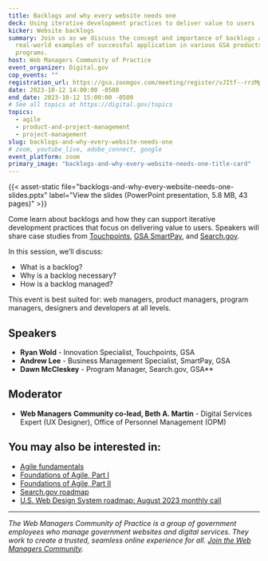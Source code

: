 ```yaml
---
title: Backlogs and why every website needs one
deck: Using iterative development practices to deliver value to users
kicker: Website backlogs
summary: Join us as we discuss the concept and importance of backlogs and hear
  real-world examples of successful application in various GSA products and
  programs.
host: Web Managers Community of Practice
event_organizer: Digital.gov
cop_events: ""
registration_url: https://gsa.zoomgov.com/meeting/register/vJItf--rrzMpHTwORod8Ppd5YEJphF-PLpk
date: 2023-10-12 14:00:00 -0500
end_date: 2023-10-12 15:00:00 -0500
# See all topics at https://digital.gov/topics
topics:
  - agile
  - product-and-project-management
  - project-management
slug: backlogs-and-why-every-website-needs-one
# zoom, youtube_live, adobe_connect, google
event_platform: zoom
primary_image: "backlogs-and-why-every-website-needs-one-title-card"
---
```

{{< asset-static file="backlogs-and-why-every-website-needs-one-slides.pptx" label="View the slides (PowerPoint presentation, 5.8 MB, 43 pages)" >}}

Come learn about backlogs and how they can support iterative development practices that focus on delivering value to users. Speakers will share case studies from [Touchpoints](https://touchpoints.digital.gov/), [GSA SmartPay](https://smartpay.gsa.gov/), and [Search.gov](https://search.gov/).

In this session, we’ll discuss:

* What is a backlog?
* Why is a backlog necessary?
* How is a backlog managed?

This event is best suited for: web managers, product managers, program managers, designers and developers at all levels.

## Speakers

* **Ryan Wold** - Innovation Specialist, Touchpoints, GSA
* **Andrew Lee** - Business Management Specialist, SmartPay, GSA
* **Dawn McCleskey** - Program Manager, Search.gov, GSA\*\* 

## Moderator

* **Web Managers** **Community co-lead, Beth A. Martin** - Digital Services Expert (UX Designer), Office of Personnel Management (OPM)

## You may also be interested in:

* [Agile fundamentals](https://agile.18f.gov/agile-fundamentals/)
* [Foundations of Agile, Part I](https://digital.gov/event/2019/11/04/foundations-agile-i/)
* [Foundations of Agile, Part II](https://digital.gov/event/2019/11/05/foundations-agile-ii/)
* [Search.gov roadmap](https://search.gov/about/updates/roadmap/)
* [U.S. Web Design System roadmap: August 2023 monthly call](https://digital.gov/event/2023/08/17/uswds-monthly-call-august-2023/)

- - -

*The Web Managers Community of Practice is a group of government employees who manage government websites and digital services. They work to create a trusted, seamless online experience for all. [Join the Web Managers Community](https://digital.gov/communities/web-content-managers/).*
